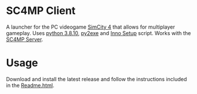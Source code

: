 # SC4MP Client
A launcher for the PC videogame [SimCity 4](https://en.wikipedia.org/wiki/SimCity_4) that allows for multiplayer gameplay. Uses [python 3.8.10](https://www.python.org/downloads/release/python-3810/), [py2exe](https://www.py2exe.org/) and [Inno Setup](https://jrsoftware.org/isinfo.php) script. Works with the [SC4MP Server](https://github.com/keggre/sc4mp-server).

# Usage
Download and install the latest release and follow the instructions included in the [Readme.html](https://github.com/keggre/sc4mp-client/blob/main/Readme.html).
